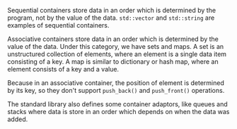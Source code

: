 
Sequential containers store data in an order which is determined by the program, not by the value of the data. `std::vector` and `std::string` are examples of sequential containers.

Associative containers store data in an order which is determined by the value of the data. Under this category, we have sets and maps. A set is an unstructured collection of elements, where an element is a single data item consisting of a key. A map is similar to dictionary or hash map, where an element consists of a key and a value.

Because in an associative container, the position of element is determined by its key, so they don't support `push_back()` and `push_front()` operations.

The standard library also defines some container adaptors, like queues and stacks where data is store in an order which depends on when the data was added.

